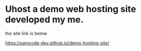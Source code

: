 # Uhost a demo web hosting site developed my me.

the site link is below

https://samcode-dev.github.io/demo-hosting-site/
